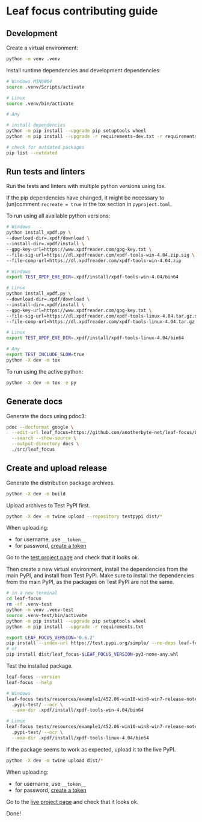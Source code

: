 # Leaf focus contributing guide

## Development

Create a virtual environment:

```bash
python -m venv .venv
```

Install runtime dependencies and development dependencies:

```bash
# Windows MINGW64
source .venv/Scripts/activate

# Linux
source .venv/bin/activate

# Any

# install dependencies
python -m pip install --upgrade pip setuptools wheel
python -m pip install --upgrade -r requirements-dev.txt -r requirements.txt

# check for outdated packages
pip list --outdated
```

## Run tests and linters

Run the tests and linters with multiple python versions using tox.

If the pip dependencies have changed, it might be necessary to 
(un)comment `recreate = true` in the tox section in `pyproject.toml`.

To run using all available python versions:

```bash
# Windows
python install_xpdf.py \
--download-dir=.xpdf/download \
--install-dir=.xpdf/install \
--gpg-key-url=https://www.xpdfreader.com/gpg-key.txt \
--file-sig-url=https://dl.xpdfreader.com/xpdf-tools-win-4.04.zip.sig \
--file-comp-url=https://dl.xpdfreader.com/xpdf-tools-win-4.04.zip

# Windows
export TEST_XPDF_EXE_DIR=.xpdf/install/xpdf-tools-win-4.04/bin64

# Linux
python install_xpdf.py \
--download-dir=.xpdf/download \
--install-dir=.xpdf/install \
--gpg-key-url=https://www.xpdfreader.com/gpg-key.txt \
--file-sig-url=https://dl.xpdfreader.com/xpdf-tools-linux-4.04.tar.gz.sig \
--file-comp-url=https://dl.xpdfreader.com/xpdf-tools-linux-4.04.tar.gz

# Linux
export TEST_XPDF_EXE_DIR=.xpdf/install/xpdf-tools-linux-4.04/bin64

# Any
export TEST_INCLUDE_SLOW=true
python -X dev -m tox
```

To run using the active python:

```bash
python -X dev -m tox -e py
```

## Generate docs

Generate the docs using pdoc3:

```bash
pdoc --docformat google \
  --edit-url leaf_focus=https://github.com/anotherbyte-net/leaf-focus/blob/main/src/leaf_focus/ \
  --search --show-source \
  --output-directory docs \
  ./src/leaf_focus
```

## Create and upload release

Generate the distribution package archives.

```bash
python -X dev -m build
```

Upload archives to Test PyPI first.

```bash
python -X dev -m twine upload --repository testpypi dist/*
```

When uploading:

- for username, use `__token__`
- for password, [create a token](https://test.pypi.org/manage/account/#api-tokens)

Go to the [test project page](https://test.pypi.org/project/leaf-focus) and check that it looks ok.

Then create a new virtual environment, install the dependencies from the main PyPI, and install from Test PyPI.
Make sure to install the dependencies from the main PyPI, as the packages on Test PyPI are not the same.

```bash
# in a new terminal
cd leaf-focus
rm -rf .venv-test
python -m venv .venv-test
source .venv-test/bin/activate
python -m pip install --upgrade pip setuptools wheel
python -m pip install --upgrade -r requirements.txt

export LEAF_FOCUS_VERSION='0.6.2'
pip install --index-url https://test.pypi.org/simple/ --no-deps leaf-focus==$LEAF_FOCUS_VERSION
# or
pip install dist/leaf_focus-$LEAF_FOCUS_VERSION-py3-none-any.whl
```

Test the installed package.

```bash
leaf-focus --version
leaf-focus --help

# Windows
leaf-focus tests/resources/example1/452.06-win10-win8-win7-release-notes.pdf \
  .pypi-test/ --ocr \
  --exe-dir .xpdf/install/xpdf-tools-win-4.04/bin64

# Linux
leaf-focus tests/resources/example1/452.06-win10-win8-win7-release-notes.pdf \
  .pypi-test/ --ocr \
  --exe-dir .xpdf/install/xpdf-tools-linux-4.04/bin64
```

If the package seems to work as expected, upload it to the live PyPI.

```bash
python -X dev -m twine upload dist/*
```

When uploading:

- for username, use `__token__`
- for password, [create a token](https://pypi.org/manage/account/#api-tokens)

Go to the [live project page](https://pypi.org/project/leaf-focus) and check that it looks ok.

Done!
